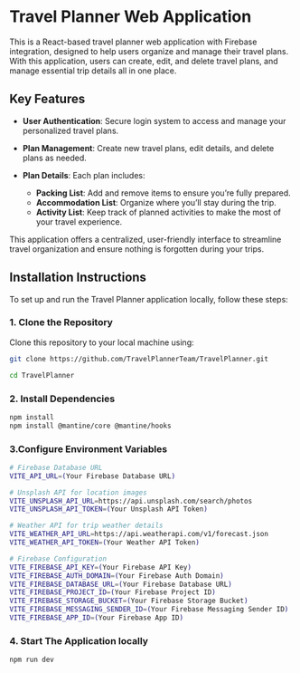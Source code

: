 # Travel Planner Web Application

This is a React-based travel planner web application with Firebase integration, designed to help users organize and manage their travel plans. With this application, users can create, edit, and delete travel plans, and manage essential trip details all in one place.

## Key Features

- **User Authentication**: Secure login system to access and manage your personalized travel plans.
- **Plan Management**: Create new travel plans, edit details, and delete plans as needed.

- **Plan Details**: Each plan includes:
  - **Packing List**: Add and remove items to ensure you’re fully prepared.
  - **Accommodation List**: Organize where you’ll stay during the trip.
  - **Activity List**: Keep track of planned activities to make the most of your travel experience.

This application offers a centralized, user-friendly interface to streamline travel organization and ensure nothing is forgotten during your trips.

## Installation Instructions

To set up and run the Travel Planner application locally, follow these steps:

### 1. Clone the Repository

Clone this repository to your local machine using:

```bash
git clone https://github.com/TravelPlannerTeam/TravelPlanner.git

cd TravelPlanner
```

### 2. Install Dependencies

```bash
npm install
npm install @mantine/core @mantine/hooks
```

### 3.Configure Environment Variables

```bash
# Firebase Database URL
VITE_API_URL=(Your Firebase Database URL)

# Unsplash API for location images
VITE_UNSPLASH_API_URL=https://api.unsplash.com/search/photos
VITE_UNSPLASH_API_TOKEN=(Your Unsplash API Token)

# Weather API for trip weather details
VITE_WEATHER_API_URL=https://api.weatherapi.com/v1/forecast.json
VITE_WEATHER_API_TOKEN=(Your Weather API Token)

# Firebase Configuration
VITE_FIREBASE_API_KEY=(Your Firebase API Key)
VITE_FIREBASE_AUTH_DOMAIN=(Your Firebase Auth Domain)
VITE_FIREBASE_DATABASE_URL=(Your Firebase Database URL)
VITE_FIREBASE_PROJECT_ID=(Your Firebase Project ID)
VITE_FIREBASE_STORAGE_BUCKET=(Your Firebase Storage Bucket)
VITE_FIREBASE_MESSAGING_SENDER_ID=(Your Firebase Messaging Sender ID)
VITE_FIREBASE_APP_ID=(Your Firebase App ID)
```

### 4. Start The Application locally

```bash
npm run dev
```
